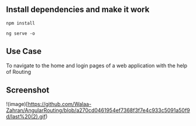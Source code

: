 ## Install dependencies and make it work

`npm install`

`ng serve -o`

## Use Case

To navigate to the home and login pages of a web application with the help of Routing


## Screenshot
!(image)[https://github.com/Walaa-Zahran/AngularRouting/blob/a270cd0461954ef7368f3f7e4c933c5091a50f9d/last%20(2).gif)
